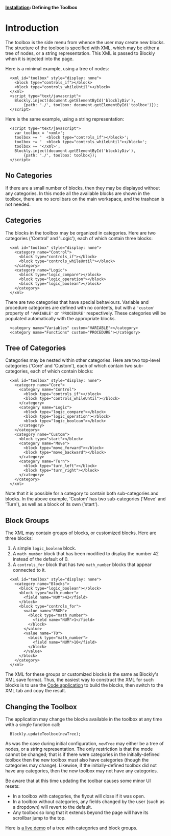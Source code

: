 **[Installation](Installation): Defining the Toolbox**

# Introduction

The toolbox is the side menu from whence the user may create new blocks.
The structure of the toolbox is specified with XML, which may be either a tree
of nodes, or a string representation.  This XML is passed to Blockly when it is
injected into the page.

Here is a minimal example, using a tree of nodes:

```
  <xml id="toolbox" style="display: none">
    <block type="controls_if"></block>
    <block type="controls_whileUntil"></block>
  </xml>
  <script type="text/javascript">
    Blockly.inject(document.getElementById('blocklyDiv'),
        {path: './', toolbox: document.getElementById('toolbox')});
  </script>
```

Here is the same example, using a string representation:

```
  <script type="text/javascript">
    var toolbox = '<xml>';
    toolbox += '  <block type="controls_if"></block>';
    toolbox += '  <block type="controls_whileUntil"></block>';
    toolbox += '</xml>';
    Blockly.inject(document.getElementById('blocklyDiv'),
        {path: './', toolbox: toolbox});
  </script>
```

## No Categories

If there are a small number of blocks, then they may be displayed without any
categories.  In this mode all the available blocks are shown in the toolbox,
there are no scrollbars on the main workspace, and the trashcan is not needed.


## Categories

The blocks in the toolbox may be organized in categories.  Here are two
categories ('Control' and 'Logic'), each of which contain three blocks:

```
  <xml id="toolbox" style="display: none">
    <category name="Control">
      <block type="controls_if"></block>
      <block type="controls_whileUntil"></block>
    </category>
    <category name="Logic">
      <block type="logic_compare"></block>
      <block type="logic_operation"></block>
      <block type="logic_boolean"></block>
    </category>
  </xml>
```

There are two categories that have special behaviours.  Variable and procedure
categories are defined with no contents, but with a ` 'custom' ` property of
` 'VARIABLE' ` or ` 'PROCEDURE' ` respectively.  These categories will be populated
automatically with the appropriate blocks.

```
  <category name="Variables" custom="VARIABLE"></category>
  <category name="Functions" custom="PROCEDURE"></category>
```

## Tree of Categories

Categories may be nested within other categories.  Here are two top-level
categories ('Core' and 'Custom'), each of which contain two sub-categories,
each of which contain blocks:

```
  <xml id="toolbox" style="display: none">
    <category name="Core">
      <category name="Control">
        <block type="controls_if"></block>
        <block type="controls_whileUntil"></block>
      </category>
      <category name="Logic">
        <block type="logic_compare"></block>
        <block type="logic_operation"></block>
        <block type="logic_boolean"></block>
      </category>
    </category>
    <category name="Custom">
      <block type="start"></block>
      <category name="Move">
        <block type="move_forward"></block>
        <block type="move_backward"></block>
      </category>
      <category name="Turn">
        <block type="turn_left"></block>
        <block type="turn_right"></block>
      </category>
    </category>
  </xml>
```

Note that it is possible for a category to contain both sub-categories and blocks.
In the above example, 'Custom' has two sub-categories ('Move' and 'Turn'), as well
as a block of its own ('start').

## Block Groups

The XML may contain groups of blocks, or customized blocks.  Here are three blocks:
  1. A simple ` logic_boolean ` block.
  1. A ` math_number ` block that has been modified to display the number 42 instead of the default of 0.
  1. A ` controls_for ` block that has two ` math_number ` blocks that appear connected to it.

```
  <xml id="toolbox" style="display: none">
    <category name="Blocks">
      <block type="logic_boolean"></block>
      <block type="math_number">
        <field name="NUM">42</field>
      </block>
      <block type="controls_for">
        <value name="FROM">
          <block type="math_number">
            <field name="NUM">1</field>
          </block>
        </value>
        <value name="TO">
          <block type="math_number">
            <field name="NUM">10</field>
          </block>
        </value>
      </block>
    </category>
  </xml>
```

The XML for these groups or customized blocks is the same as Blockly's XML save format.
Thus, the easiest way to construct the XML for such blocks is to use the
[Code application](https://blockly-demo.appspot.com/static/apps/code/en.html) to
build the blocks, then switch to the XML tab and copy the result.

## Changing the Toolbox

The application may change the blocks available in the toolbox at any time with a single function call:
```
  Blockly.updateToolbox(newTree);
```

As was the case during initial configuration, ` newTree ` may either be a tree of nodes, or a string representation.  The only restriction is that the mode cannot be changed; that is if there were categories in the initially-defined toolbox then the new toolbox must also have categories (though the categories may change).  Likewise, if the initially-defined toolbox did not have any categories, then the new toolbox may not have any categories.

Be aware that at this time updating the toolbar causes some minor UI resets:
  * In a toolbox with categories, the flyout will close if it was open.
  * In a toolbox without categories, any fields changed by the user (such as a dropdown) will revert to the default.
  * Any toolbox so long that it extends beyond the page will have its scrollbar jump to the top.

Here is [a live demo](https://blockly-demo.appspot.com/static/demos/toolbox/index.html) of a tree with categories and block groups.